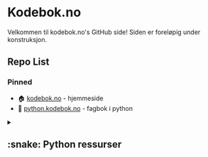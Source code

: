 # Kodebok.no
Velkommen til kodebok.no's GitHub side! Siden er foreløpig under konstruksjon.

## Repo List
### Pinned
- :house: [kodebok.no](https://github.com/kodebok/kodebok.no) - hjemmeside
- :snake: [python.kodebok.no](https://github.com/kodebok/python.kodebok.no) - fagbok i python


<details>
<summary><h2>:snake: Python ressurser</h2></summary>
  
  ### Info
  Her finner du ressursene som er relatert til https://python.kodebok.no
  
  ### Templates / Oppgaver
  - :pencil2:	[Oppgave: Sjokolade](https://github.com/kodebok/python_oppgave_sjokolade) - En klassisk kodeutfordring, også kjent som 'FizzBuzz'.

</details>
